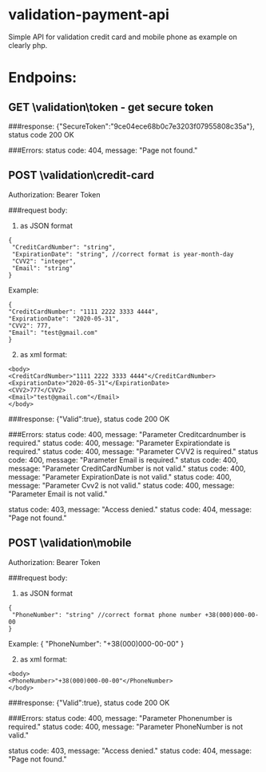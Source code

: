 # validation-payment-api
Simple API for validation credit card and mobile phone as example on clearly php.

# Endpoins:

## GET \validation\token - get secure token
###response: {"SecureToken":"9ce04ece68b0c7e3203f07955808c35a"}, status code 200 OK

###Errors:
status code: 404, message: "Page not found."

## POST \validation\credit-card
Authorization: Bearer Token

###request body:

1) as JSON format
```
{
 "CreditCardNumber": "string", 
 "ExpirationDate": "string", //correct format is year-month-day
 "CVV2": "integer",
 "Email": "string"
}
```
Example:
```
{
"CreditCardNumber": "1111 2222 3333 4444",
"ExpirationDate": "2020-05-31",
"CVV2": 777,
"Email": "test@gmail.com"
}
```

2) as xml format:
```
<body>
<CreditCardNumber>"1111 2222 3333 4444"</CreditCardNumber>
<ExpirationDate>"2020-05-31"</ExpirationDate>
<CVV2>777</CVV2>
<Email>"test@gmail.com"</Email>
</body>
```

###response: {"Valid":true}, status code 200 OK

###Errors:
status code: 400, message: "Parameter Creditcardnumber is required."
status code: 400, message: "Parameter Expirationdate is required."
status code: 400, message: "Parameter CVV2 is required."
status code: 400, message: "Parameter Email is required."
status code: 400, message: "Parameter CreditCardNumber is not valid."
status code: 400, message: "Parameter ExpirationDate is not valid."
status code: 400, message: "Parameter Cvv2 is not valid."
status code: 400, message: "Parameter Email is not valid."

status code: 403, message: "Access denied."
status code: 404, message: "Page not found."

## POST \validation\mobile
Authorization: Bearer Token

###request body:

1) as JSON format
```
{
 "PhoneNumber": "string" //correct format phone number +38(000)000-00-00
}
```
Example:
{
"PhoneNumber": "+38(000)000-00-00"
}

2) as xml format:
```
<body>
<PhoneNumber>"+38(000)000-00-00"</PhoneNumber>
</body>
```

###response: {"Valid":true}, status code 200 OK

###Errors:
status code: 400, message: "Parameter Phonenumber is required."
status code: 400, message: "Parameter PhoneNumber is not valid."

status code: 403, message: "Access denied."
status code: 404, message: "Page not found."
